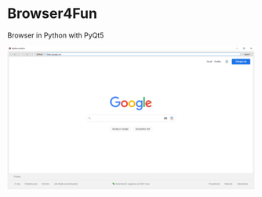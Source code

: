 # Browser4Fun
Browser in Python with PyQt5

![alt text](https://github.com/MrDomian/Browser4Fun/blob/main/assets/screenshot-browser.png)
